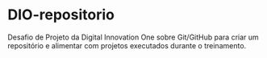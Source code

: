 # DIO-repositorio
Desafio de Projeto da Digital Innovation One sobre Git/GitHub para criar um repositório e alimentar com projetos executados durante o treinamento.
